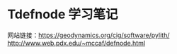 # Tdefnode 学习笔记

网站链接：https://geodynamics.org/cig/software/pylith/
         http://www.web.pdx.edu/~mccaf/defnode.html
         
         
         






